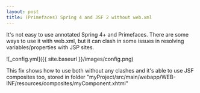 ```yaml
---
layout: post
title: (Primefaces) Spring 4 and JSF 2 without web.xml
---
```


It's not easy to use annotated Spring 4+ and Primefaces. There are some ways to use it with web.xml, but it can clash in some issues in resolving variables/properties with JSP sites.

![_config.yml]({{ site.baseurl }}/images/config.png)

This fix shows how to use both without any clashes and it's able to use JSF composites too, stored in folder "myProject/src/main/webapp/WEB-INF/resources/composites/myComponent.xhtml"

<script src="https://gist.github.com/anonymous/6501e9fb22dc357cd55c.js"></script>

<script src="https://gist.github.com/anonymous/fffb2ac14ecd90e758c5.js"></script>

<script src="https://gist.github.com/anonymous/3b069c4dd1b6c68fe7af.js"></script>